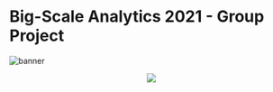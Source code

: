 # Big-Scale Analytics 2021 - Group Project
 
![banner](https://raw.githubusercontent.com/epicalekspwner/BigScaleAnalytics2021/main/Resources/test.svg)
<p align="center">
  <img src="https://raw.githubusercontent.com/epicalekspwner/BigScaleAnalytics2021/main/groupAmazon_central_banner.gif">
</p>
